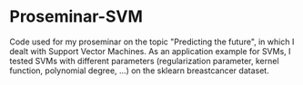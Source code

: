 # Proseminar-SVM
Code used for my proseminar on the topic "Predicting the future", in which I dealt with Support Vector Machines.
As an application example for SVMs, I tested SVMs with different parameters (regularization parameter, kernel function, polynomial degree, ...) on the sklearn breastcancer dataset.
